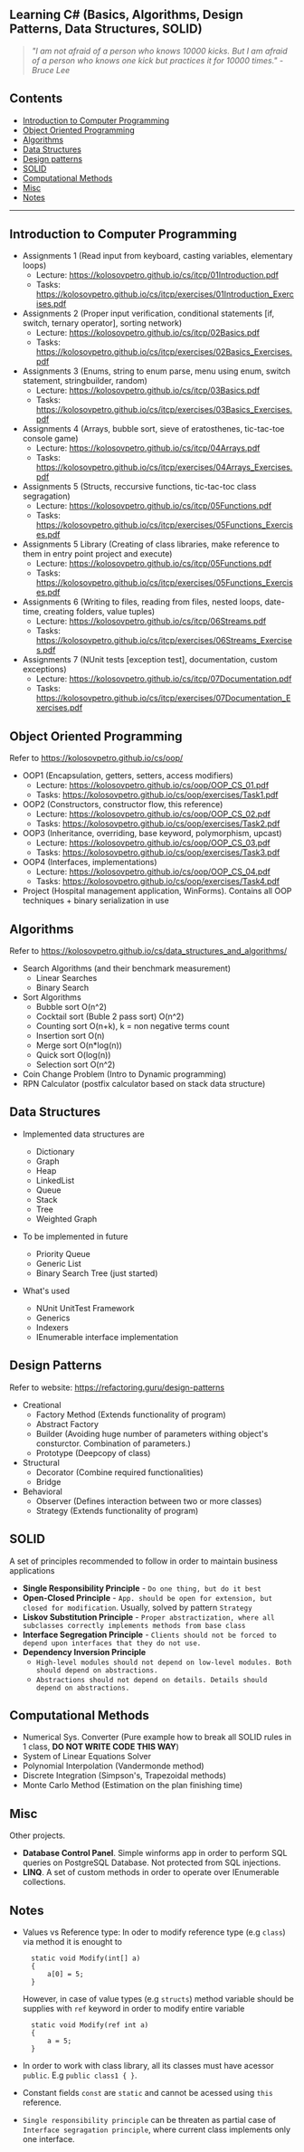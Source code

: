 ## Learning C# (Basics, Algorithms, Design Patterns, Data Structures, SOLID)

> *"I am not afraid of a person who knows 10000 kicks. But I am afraid of a person who knows one kick but practices it for 10000 times." - Bruce Lee*

## Contents

- [Introduction to Computer Programming](#introduction-to-computer-programming)
- [Object Oriented Programming](#object-oriented-programming)
- [Algorithms](#algorithms)
- [Data Structures](#data-structures)
- [Design patterns](#design-patterns)
- [SOLID](#solid)
- [Computational Methods](#computational-methods)
- [Misc](#misc)
- [Notes](#notes)

---

## Introduction to Computer Programming

- Assignments 1 (Read input from keyboard, casting variables, elementary loops)
  - Lecture: https://kolosovpetro.github.io/cs/itcp/01Introduction.pdf
  - Tasks: https://kolosovpetro.github.io/cs/itcp/exercises/01Introduction_Exercises.pdf
- Assignments 2 (Proper input verification, conditional statements [if, switch, ternary operator], sorting network)
  - Lecture: https://kolosovpetro.github.io/cs/itcp/02Basics.pdf
  - Tasks: https://kolosovpetro.github.io/cs/itcp/exercises/02Basics_Exercises.pdf
- Assignments 3 (Enums, string to enum parse, menu using enum, switch statement, stringbuilder, random)
  - Lecture: https://kolosovpetro.github.io/cs/itcp/03Basics.pdf
  - Tasks: https://kolosovpetro.github.io/cs/itcp/exercises/03Basics_Exercises.pdf
- Assignments 4 (Arrays, bubble sort, sieve of eratosthenes, tic-tac-toe console game)
  - Lecture: https://kolosovpetro.github.io/cs/itcp/04Arrays.pdf
  - Tasks: https://kolosovpetro.github.io/cs/itcp/exercises/04Arrays_Exercises.pdf
- Assignments 5 (Structs, reccursive functions, tic-tac-toc class segragation)
  - Lecture: https://kolosovpetro.github.io/cs/itcp/05Functions.pdf
  - Tasks: https://kolosovpetro.github.io/cs/itcp/exercises/05Functions_Exercises.pdf
- Assignments 5 Library (Creating of class libraries, make reference to them in entry point project and execute)
  - Lecture: https://kolosovpetro.github.io/cs/itcp/05Functions.pdf
  - Tasks: https://kolosovpetro.github.io/cs/itcp/exercises/05Functions_Exercises.pdf
- Assignments 6 (Writing to files, reading from files, nested loops, date-time, creating folders, value tuples)
  - Lecture: https://kolosovpetro.github.io/cs/itcp/06Streams.pdf
  - Tasks: https://kolosovpetro.github.io/cs/itcp/exercises/06Streams_Exercises.pdf
- Assignments 7 (NUnit tests [exception test], documentation, custom exceptions)
  - Lecture: https://kolosovpetro.github.io/cs/itcp/07Documentation.pdf
  - Tasks: https://kolosovpetro.github.io/cs/itcp/exercises/07Documentation_Exercises.pdf

## Object Oriented Programming

Refer to https://kolosovpetro.github.io/cs/oop/

- OOP1 (Encapsulation, getters, setters, access modifiers)
  - Lecture: https://kolosovpetro.github.io/cs/oop/OOP_CS_01.pdf
  - Tasks: https://kolosovpetro.github.io/cs/oop/exercises/Task1.pdf
- OOP2 (Constructors, constructor flow, this reference)
  - Lecture: https://kolosovpetro.github.io/cs/oop/OOP_CS_02.pdf
  - Tasks: https://kolosovpetro.github.io/cs/oop/exercises/Task2.pdf
- OOP3 (Inheritance, overriding, base keyword, polymorphism, upcast)
  - Lecture: https://kolosovpetro.github.io/cs/oop/OOP_CS_03.pdf
  - Tasks: https://kolosovpetro.github.io/cs/oop/exercises/Task3.pdf
- OOP4 (Interfaces, implementations)
  - Lecture: https://kolosovpetro.github.io/cs/oop/OOP_CS_04.pdf
  - Tasks: https://kolosovpetro.github.io/cs/oop/exercises/Task4.pdf
- Project (Hospital management application, WinForms). Contains all OOP techniques + binary serialization in use

## Algorithms

Refer to https://kolosovpetro.github.io/cs/data_structures_and_algorithms/

* Search Algorithms (and their benchmark measurement)
  * Linear Searches
  * Binary Search
* Sort Algorithms
  * Bubble sort O(n^2)
  * Cocktail sort (Buble 2 pass sort) O(n^2)
  * Counting sort O(n+k), k = non negative terms count
  * Insertion sort O(n)
  * Merge sort O(n*log(n))
  * Quick sort O(log(n))
  * Selection sort O(n^2)
* Coin Change Problem (Intro to Dynamic programming)
* RPN Calculator (postfix calculator based on stack data structure)

## Data Structures

- Implemented data structures are
  - Dictionary
  - Graph
  - Heap
  - LinkedList
  - Queue
  - Stack
  - Tree
  - Weighted Graph

- To be implemented in future
  - Priority Queue
  - Generic List
  - Binary Search Tree (just started)

- What's used
  - NUnit UnitTest Framework
  - Generics
  - Indexers
  - IEnumerable interface implementation

## Design Patterns

Refer to website: https://refactoring.guru/design-patterns

* Creational
  * Factory Method (Extends functionality of program)
  * Abstract Factory
  * Builder (Avoiding huge number of parameters withing object's consturctor. Combination of parameters.)
  * Prototype (Deepcopy of class)
* Structural
  * Decorator (Combine required functionalities)
  * Bridge
* Behavioral
  * Observer (Defines interaction between two or more classes)
  * Strategy (Extends functionality of program)
  
## SOLID

A set of principles recommended to follow in order to maintain business applications

* **Single Responsibility Principle** - `Do one thing, but do it best`
* **Open-Closed Principle** - `App. should be open for extension, but closed for modification`. Usually, solved by pattern `Strategy`
* **Liskov Substitution Principle** - `Proper abstractization, where all subclasses correctly implements methods from base class`
* **Interface Segregation Principle** - `Clients should not be forced to depend upon interfaces that they do not use.`
* **Dependency Inversion Principle**
  * `High-level modules should not depend on low-level modules. Both should depend on abstractions.`
  * `Abstractions should not depend on details. Details should depend on abstractions.`


## Computational Methods

* Numerical Sys. Converter (Pure example how to break all SOLID rules in 1 class, **DO NOT WRITE CODE THIS WAY**)
* System of Linear Equations Solver
* Polynomial Interpolation (Vandermonde method)
* Discrete Integration (Simpson's, Trapezoidal methods)
* Monte Carlo Method (Estimation on the plan finishing time)

## Misc

Other projects.

* **Database Control Panel**. Simple winforms app in order to perform SQL queries on PostgreSQL Database. Not protected from SQL injections. 
* **LINQ**. A set of custom methods in order to operate over IEnumerable collections.

## Notes

* Values vs Reference type: In oder to modify reference type (e.g `class`) via method it is enought to

		static void Modify(int[] a)
		{
			a[0] = 5;
		}
	
	However, in case of value types (e.g `structs`) method variable should be supplies with `ref` keyword in order to modify entire variable

		static void Modify(ref int a)
		{
			a = 5;
		}
	
* In order to work with class library, all its classes must have acessor `public`. E.g `public class1 { }`.
* Constant fields `const` are `static` and cannot be acessed using `this` reference.
* `Single responsibility principle` can be threaten as partial case of `Interface segragation principle`, where current class implements only one interface.

